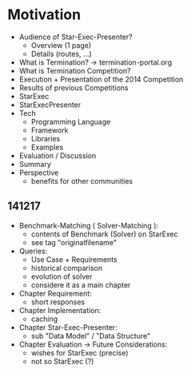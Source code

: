 # Motivation

* Audience of Star-Exec-Presenter?
    - Overview (1 page)
    - Details (routes, ...)
* What is Termination? -> termination-portal.org
* What is Termination Competition?
* Execution + Presentation of the 2014 Competition
* Results of previous Competitions
* StarExec
* StarExecPresenter
* Tech
    - Programming Language
    - Framework
    - Libraries
    - Examples
* Evaluation / Discussion
* Summary
* Perspective
    - benefits for other communities

## 141217

* Benchmark-Matching ( Solver-Matching ):
    - contents of Benchmark (Solver) on StarExec
    - see tag "originalfilename"
* Queries:
    - Use Case + Requirements
    - historical comparison
    - evolution of solver
    - considere it as a main chapter
* Chapter Requirement:
    - short responses
* Chapter Implementation:
    - caching
* Chapter Star-Exec-Presenter:
    - sub "Data Model" / "Data Structure"
* Chapter Evaluation -> Future Considerations:
    - wishes for StarExec (precise)
    - not so StarExec (?)
